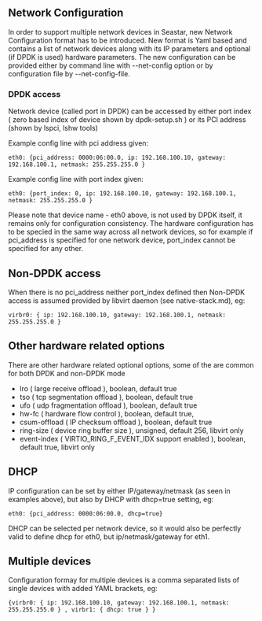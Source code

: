 Network Configuration
---------------------

In order to support multiple network devices in Seastar, new Network Configuration format has to be introduced.
New format is Yaml based and contains a list of network devices along with its IP parameters and optional (if DPDK is used) hardware parameters.
The new configuration can be provided either by command line with --net-config option or by configuration file by --net-config-file.

### DPDK access
Network device (called port in DPDK) can be accessed by either port index ( zero based index of device shown by dpdk-setup.sh ) or its PCI address (shown by lspci, lshw tools)

Example config line with pci address given: 

```
eth0: {pci_address: 0000:06:00.0, ip: 192.168.100.10, gateway: 192.168.100.1, netmask: 255.255.255.0 }
``` 

Example config line with port index given: 

```
eth0: {port_index: 0, ip: 192.168.100.10, gateway: 192.168.100.1, netmask: 255.255.255.0 }
```

Please note that device name - eth0 above, is not used by DPDK itself, it remains only for configuration consistency. 
The hardware configuration has to be specied in the same way across all network devices, so for example if pci_address is specified for one network device, port_index cannot be specified for any other.


## Non-DPDK access
When there is no pci_address neither port_index defined then Non-DPDK access is assumed provided by libvirt daemon (see native-stack.md), eg:

```
virbr0: { ip: 192.168.100.10, gateway: 192.168.100.1, netmask: 255.255.255.0 }
```

## Other hardware related options

There are other hardware related optional options, some of the are common for both DPDK and non-DPDK mode
- lro ( large receive offload ), boolean, default true
- tso ( tcp segmentation offload ), boolean, default true
- ufo ( udp fragmentation offload ), boolean, default true
- hw-fc ( hardware flow control ), boolean, default true,
- csum-offload ( IP checksum offload ), boolean, default true
- ring-size ( device ring buffer size ), unsigned, default 256, libvirt only
- event-index ( VIRTIO_RING_F_EVENT_IDX	support enabled ), boolean, default true, libvirt only


## DHCP

IP configuration can be set by either IP/gateway/netmask (as seen in examples above), but also by DHCP with dhcp=true setting, eg:

```
eth0: {pci_address: 0000:06:00.0, dhcp=true}
```

DHCP can be selected per network device, so it would also be perfectly valid to define dhcp for eth0, but ip/netmask/gateway for eth1.


## Multiple devices
Configuration formay for multiple devices is a comma separated lists of single devices with added YAML brackets, eg:

```
{virbr0: { ip: 192.168.100.10, gateway: 192.168.100.1, netmask: 255.255.255.0 } , virbr1: { dhcp: true } }
```



